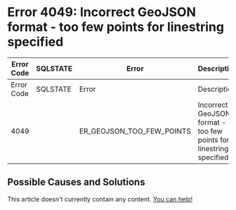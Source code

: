 
# Error 4049: Incorrect GeoJSON format - too few points for linestring specified


| Error Code | SQLSTATE | Error | Description |
| --- | --- | --- | --- |
| Error Code | SQLSTATE | Error | Description |
| 4049 |  | ER_GEOJSON_TOO_FEW_POINTS | Incorrect GeoJSON format - too few points for linestring specified. |




## Possible Causes and Solutions


This article doesn't currently contain any content. [You can help!](/kb/en/writing-and-editing-knowledge-base-articles/)

